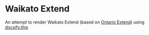 # Waikato Extend
An attempt to render Waikato Extend (based on [Ontario Extend](https://extend.ecampusontario.ca/)) using [docsify.this](https://docsify-this.hibbittsdesign.org/?basePath=https://raw.githubusercontent.com/harlows/waikato-extend/main/docs/teacher-for-learning&homepage=scenario.md&sidebar=true&loadSidebar=_sidebar.md)
